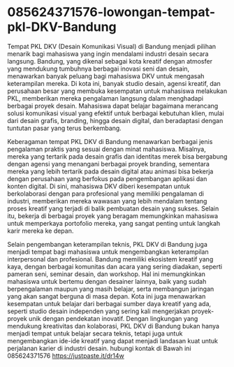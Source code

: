 # 085624371576-lowongan-tempat-pkl-DKV-Bandung
Tempat PKL DKV (Desain Komunikasi Visual) di Bandung menjadi pilihan menarik bagi mahasiswa yang ingin mendalami industri desain secara langsung. Bandung, yang dikenal sebagai kota kreatif dengan atmosfer yang mendukung tumbuhnya berbagai inovasi seni dan desain, menawarkan banyak peluang bagi mahasiswa DKV untuk mengasah keterampilan mereka. Di kota ini, banyak studio desain, agensi kreatif, dan perusahaan besar yang membuka kesempatan untuk mahasiswa melakukan PKL, memberikan mereka pengalaman langsung dalam menghadapi berbagai proyek desain. Mahasiswa dapat belajar bagaimana merancang solusi komunikasi visual yang efektif untuk berbagai kebutuhan klien, mulai dari desain grafis, branding, hingga desain digital, dan beradaptasi dengan tuntutan pasar yang terus berkembang.

Keberagaman tempat PKL DKV di Bandung menawarkan berbagai jenis pengalaman praktis yang sesuai dengan minat mahasiswa. Misalnya, mereka yang tertarik pada desain grafis dan identitas merek bisa bergabung dengan agensi yang menangani berbagai proyek branding, sementara mereka yang lebih tertarik pada desain digital atau animasi bisa bekerja dengan perusahaan yang berfokus pada pengembangan aplikasi dan konten digital. Di sini, mahasiswa DKV diberi kesempatan untuk berkolaborasi dengan para profesional yang memiliki pengalaman di industri, memberikan mereka wawasan yang lebih mendalam tentang proses kreatif yang terjadi di balik pembuatan desain yang sukses. Selain itu, bekerja di berbagai proyek yang beragam memungkinkan mahasiswa untuk memperkaya portofolio mereka, yang sangat penting untuk langkah karir mereka ke depan.

Selain pengembangan keterampilan teknis, PKL DKV di Bandung juga menjadi tempat bagi mahasiswa untuk mengembangkan keterampilan interpersonal dan profesional. Bandung memiliki ekosistem kreatif yang kaya, dengan berbagai komunitas dan acara yang sering diadakan, seperti pameran seni, seminar desain, dan workshop. Hal ini memungkinkan mahasiswa untuk bertemu dengan desainer lainnya, baik yang sudah berpengalaman maupun yang masih belajar, serta membangun jaringan yang akan sangat berguna di masa depan. Kota ini juga menawarkan kesempatan untuk belajar dari berbagai sumber daya kreatif yang ada, seperti studio desain independen yang sering kali mengerjakan proyek-proyek unik dengan pendekatan inovatif. Dengan lingkungan yang mendukung kreativitas dan kolaborasi, PKL DKV di Bandung bukan hanya menjadi tempat untuk belajar secara teknis, tetapi juga untuk mengembangkan ide-ide kreatif yang dapat menjadi landasan kuat untuk perjalanan karier di industri desain.
hubungi kontak di Bawah ini
085624371576
https://justpaste.it/dr14w
